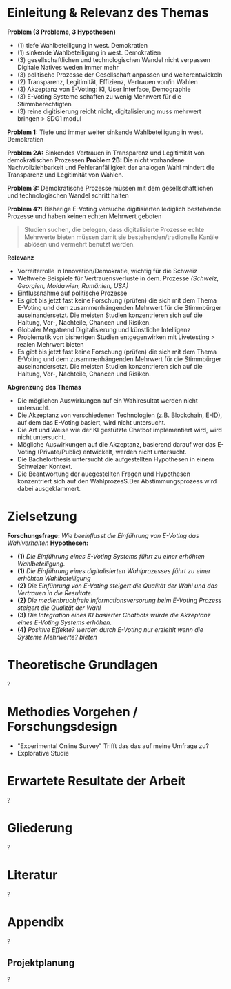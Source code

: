 # Einleitung & Relevanz des Themas
**Problem (3 Probleme, 3 Hypothesen)**
- (1) tiefe Wahlbeteiligung in west. Demokratien
- (1) sinkende Wahlbeteiligung in west. Demokratien
- (3) gesellschaftlichen und technologischen Wandel nicht verpassen
Digitale Natives weden immer mehr
- (3) politische Prozesse der Gesellschaft anpassen und weiterentwickeln
- (2) Transparenz, Legitimität, Effizienz, Vertrauen von/in Wahlen
- (3) Akzeptanz von E-Voting:
KI, User Interface, Demographie
- (3) E-Voting Systeme schaffen zu wenig Mehrwert für die Stimmberechtigten
- (3) reine digitisierung reicht nicht, digitalisierung muss mehrwert bringen > SDG1 modul

**Problem 1:** Tiefe und immer weiter sinkende Wahlbeteiligung in west. Demokratien

**Problem 2A:** Sinkendes Vertrauen in Transparenz und Legitimität von demokratischen Prozessen
**Problem 2B:** Die nicht vorhandene Nachvollziehbarkeit und Fehleranfälligkeit der analogen Wahl mindert die Transparenz und Legitimität von Wahlen.

**Problem 3:** Demokratische Prozesse müssen mit dem gesellschaftlichen und technologischen Wandel schritt halten

**Problem 4?:** Bisherige E-Voting versuche digitisierten lediglich bestehende Prozesse und haben keinen echten Mehrwert geboten

> Studien suchen, die belegen, dass digitalisierte Prozesse echte Mehrwerte bieten müssen damit sie bestehenden/tradionelle Kanäle ablösen und vermehrt benutzt werden.

**Relevanz**
- Vorreiterrolle in Innovation/Demokratie, wichtig für die Schweiz
- Weltweite Beispiele für Vertrauensverluste in dem. Prozesse *(Schweiz, Georgien, Moldawien, Rumänien, USA)*
- Einflussnahme auf politische Prozesse
- Es gibt bis jetzt fast keine Forschung (prüfen) die sich mit dem Thema E-Voting und dem zusammenhängenden Mehrwert für die Stimmbürger auseinandersetzt. Die meisten Studien konzentrieren sich auf die Haltung, Vor-, Nachteile, Chancen und Risiken.
- Globaler Megatrend Digitalisierung und künstliche Intelligenz
- Problematik von bisherigen Studien entgegenwirken mit Livetesting > realen Mehrwert bieten
- Es gibt bis jetzt fast keine Forschung (prüfen) die sich mit dem Thema E-Voting und dem zusammenhängenden Mehrwert für die Stimmbürger auseinandersetzt. Die meisten Studien konzentrieren sich auf die Haltung, Vor-, Nachteile, Chancen und Risiken.

**Abgrenzung des Themas**
- Die möglichen Auswirkungen auf ein Wahlresultat werden nicht untersucht. 
- Die Akzeptanz von verschiedenen Technologien (z.B. Blockchain, E-ID), auf dem das E-Voting basiert, wird nicht untersucht. 
- Die Art und Weise wie der KI gestützte Chatbot implementiert wird, wird nicht untersucht.
- Mögliche Auswirkungen auf die Akzeptanz, basierend darauf wer das E-Voting (Private/Public) entwickelt, werden nicht untersucht. 
- Die Bachelorthesis untersucht die aufgestellten Hypothesen in einem Schweizer Kontext.
- Die Beantwortung der auegestellten Fragen und Hypothesen konzentriert sich auf den WahlprozesS.Der Abstimmungsprozess wird dabei ausgeklammert. 

# Zielsetzung
**Forschungsfrage:** *Wie beeinflusst die Einführung von E-Voting das Wahlverhalten*
**Hypothesen:**
- **(1)** *Die Einführung eines E-Voting Systems führt zu einer erhöhten Wahlbeteiligung.*
- **(1)** *Die Einführung eines digitalisierten Wahlprozesses führt zu einer erhöhten Wahlbeteiligung*
- **(2)** *Die Einführung von E-Voting steigert die Qualität der Wahl und das Vertrauen in die Resultate.*
- **(2)** *Die medienbruchfreie Informationsversorung beim E-Voting Prozess steigert die Qualität der Wahl* 
- **(3)** *Die Integration eines KI basierter Chatbots würde die Akzeptanz eines E-Voting Systems erhöhen.*
- **(4)** *Positive Effekte? werden durch E-Voting nur erziehlt wenn die Systeme Mehrwerte? bieten*

# Theoretische Grundlagen
?

# Methodies Vorgehen / Forschungsdesign
- "Experimental Online Survey" Trifft das das auf meine Umfrage zu?
- Explorative Studie

# Erwartete Resultate der Arbeit
?

# Gliederung
?

# Literatur
?

# Appendix
?

## Projektplanung
?
